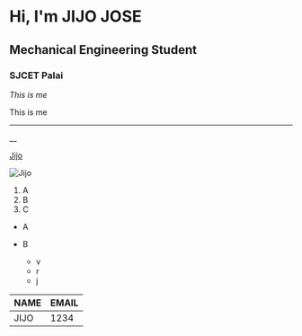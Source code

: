 
# Hi, I'm JIJO JOSE
## Mechanical Engineering Student
### SJCET Palai


*This is me*

This is me

----
__

[Jijo](https://github.com/JijoJose2002)

![Jijo](https://images.app.goo.gl/cPuYXfpyiSCfhHiPA)

1. A
2. B
3. C

* A


* B

    * v
    * r
    * j


 | NAME | EMAIL |
 | ---- | ----- |
 | JIJO | 1234 |
